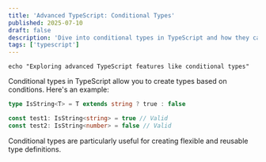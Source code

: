 ```yaml
---
title: 'Advanced TypeScript: Conditional Types'
published: 2025-07-10
draft: false
description: 'Dive into conditional types in TypeScript and how they can enhance type safety.'
tags: ['typescript']
---
```


```shell
echo "Exploring advanced TypeScript features like conditional types"
```

Conditional types in TypeScript allow you to create types based on conditions. Here's an example:

```typescript
type IsString<T> = T extends string ? true : false

const test1: IsString<string> = true // Valid
const test2: IsString<number> = false // Valid
```

Conditional types are particularly useful for creating flexible and reusable type definitions.
